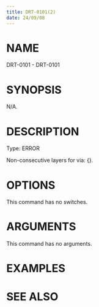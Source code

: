 ```yaml
---
title: DRT-0101(2)
date: 24/09/08
---
```


# NAME

DRT-0101 - DRT-0101

# SYNOPSIS

N/A.

# DESCRIPTION

Type: ERROR

Non-consecutive layers for via: {}.

# OPTIONS

This command has no switches.

# ARGUMENTS

This command has no arguments.

# EXAMPLES

# SEE ALSO
